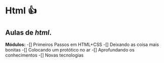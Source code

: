 # **Html**  :+1: 
## Aulas de *html*.
**Módulos:**
-[] Primeiros Passos em HTML+CSS 
-[] Deixando as coisa mais bonitas 
-[] Colocando um protótico no ar 
-[] Aprofundando os conhecimentos 
-[] Novas tecnologias 
